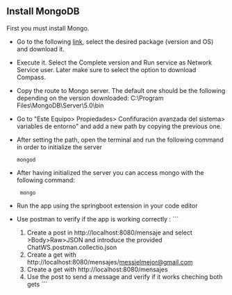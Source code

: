 ## Install MongoDB

First you must install Mongo.
- Go to the following [link](https://www.mongodb.com/try/download/community), select the desired package (version and OS) and download it.
- Execute it. Select the Complete version and Run service as Network Service user. Later make sure to select the option to download Compass.
- Copy the route to Mongo server. The default one should be the following depending on the version downloaded: C:\Program Files\MongoDB\Server\5.0\bin
- Go to "Este Equipo> Propiedades> Confifuración avanzada del sistema> variables de entorno" and add a new path by copying the previous one.
- After setting the path, open the terminal and run the following command in order to initialize the server
     ```
     mongod
    ```
- After having initialized the server you can access mongo with the following command:
    ```
     mongo
    ```

- Run the app using the springboot extension in your code editor
- Use postman to verify if the app is working correctly :
    ´´´
    1. Create a post in http://localhost:8080/mensaje and select >Body>Raw>JSON and introduce the provided ChatWS.postman.collectio.json
    2. Create a get with http://localhost:8080/mensajes/messielmejor@gmail.com
    3. Create a get with http://localhost:8080/mensajes
    4. Use the post to send a message and verify if it works cheching both gets 
    ´´´
